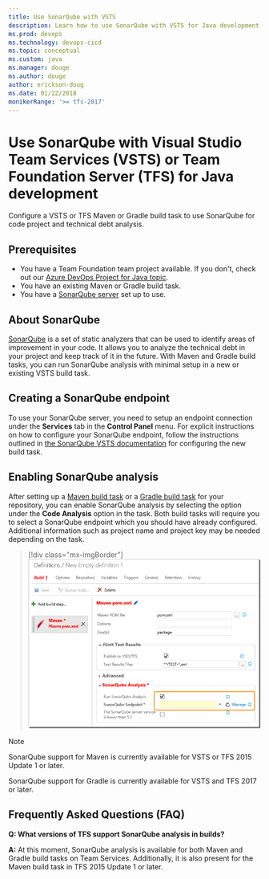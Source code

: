 ```yaml
---
title: Use SonarQube with VSTS
description: Learn how to use SonarQube with VSTS for Java development
ms.prod: devops
ms.technology: devops-cicd
ms.topic: conceptual
ms.custom: java
ms.manager: douge
ms.author: douge
author: erickson-doug
ms.date: 01/22/2018
monikerRange: '>= tfs-2017'
---
```



# Use SonarQube with Visual Studio Team Services (VSTS) or Team Foundation Server (TFS) for Java development

Configure a VSTS or TFS Maven or Gradle build task to use SonarQube for code project and technical debt analysis.

## Prerequisites

 - You have a Team Foundation team project available. If you don't, check out our [Azure DevOps Project for Java topic](/azure/devops-project/azure-devops-project-java).
 - You have an existing Maven or Gradle build task.
 - You have a [SonarQube server](https://docs.sonarqube.org/display/SONAR/Installing+the+Server) set up to use.

## About SonarQube

[SonarQube](http://www.sonarqube.org/) is a set of static analyzers that can be used to identify areas of improvement in your code. It allows you to analyze the technical debt in your project and keep track of it in the future. With Maven and Gradle build tasks, you can run SonarQube analysis with minimal setup in a new or existing VSTS build task.

## Creating a SonarQube endpoint

To use your SonarQube server, you need to setup an endpoint connection under the **Services** tab in the **Control Panel** menu. For explicit instructions on how to configure your SonarQube endpoint, follow the instructions outlined in [the SonarQube VSTS documentation](https://docs.sonarqube.org/display/SCAN/Analyzing+with+SonarQube+Extension+for+VSTS-TFS) for configuring the new build task.

## Enabling SonarQube analysis

After setting up a [Maven build task](/vsts/pipelines/tasks/build/maven) or a [Gradle build task](/vsts/pipelines/tasks/build/gradle) for your repository, you can enable SonarQube analysis by selecting the option under the **Code Analysis** option in the task. Both build tasks will require you to select a SonarQube endpoint which you should have already configured. Additional information such as project name and project key may be needed depending on the task.

> [!div class="mx-imgBorder"]
![VSTS VSCode extension login indicator](_img/sonarqube-menu.png)

> [!NOTE]
> SonarQube support for Maven is currently available for VSTS or TFS 2015 Update 1 or later.
>
> SonarQube support for Gradle is currently available for VSTS and TFS 2017 or later.

## Frequently Asked Questions (FAQ)

**Q: What versions of TFS support SonarQube analysis in builds?**

**A:** At this moment, SonarQube analysis is available for both Maven and Gradle build tasks on Team Services. Additionally, it is also present for the Maven build task in TFS 2015 Update 1 or later.








